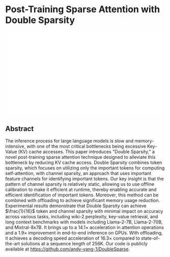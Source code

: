 # Post-Training Sparse Attention with Double Sparsity

<p align="center">
<img src="../../blank.jpg" width="600" title="blank">
</p>

## Abstract

The inference process for large language models is slow and memory-intensive,
with one of the most critical bottlenecks being excessive Key-Value (KV) cache
accesses. This paper introduces "Double Sparsity," a novel post-training sparse
attention technique designed to alleviate this bottleneck by reducing KV cache
access. Double Sparsity combines token sparsity, which focuses on utilizing
only the important tokens for computing self-attention, with channel sparsity,
an approach that uses important feature channels for identifying important
tokens. Our key insight is that the pattern of channel sparsity is relatively
static, allowing us to use offline calibration to make it efficient at runtime,
thereby enabling accurate and efficient identification of important tokens.
Moreover, this method can be combined with offloading to achieve significant
memory usage reduction. Experimental results demonstrate that Double Sparsity
can achieve $\frac{1}{16}$ token and channel sparsity with minimal impact on
accuracy across various tasks, including wiki-2 perplexity, key-value
retrieval, and long context benchmarks with models including Llama-2-7B,
Llama-2-70B, and Mixtral-8x7B. It brings up to a 14.1$\times$ acceleration in
attention operations and a 1.9$\times$ improvement in end-to-end inference on
GPUs. With offloading, it achieves a decoding speed acceleration of
16.3$\times$ compared to state-of-the-art solutions at a sequence length of
256K. Our code is publicly available at
https://github.com/andy-yang-1/DoubleSparse.
